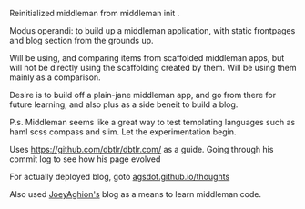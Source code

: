 Reinitialized middleman from middleman init .

Modus operandi: to build up a middleman application, with static
frontpages and blog section from the grounds up.

Will be using, and comparing items from scaffolded middleman apps, but
will not be directly using the scaffolding created by them.  Will be
using them mainly as a comparison.

Desire is to build off a plain-jane middleman app, and go from there for
future learning, and also plus as a side beneit to build a blog.

P.s. Middleman seems like a great way to test templating languages such
as haml scss compass and slim.  Let the experimentation begin.

Uses https://github.com/dbtlr/dbtlr.com/ as a guide.  Going through his
commit log to see how his page evolved

For actually deployed blog, goto [agsdot.github.io/thoughts](http://agsdot.github.io/thoughts)

Also used [JoeyAghion's](https://github.com/joeyAghion/joey.aghion.com/) blog as a means to learn middleman code.

